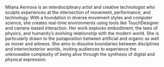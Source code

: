 Milana Aernova is an interdisciplinary artist and creative technologist who sculpts experiences at the intersection of movement, performance, and technology. With a foundation in diverse movement styles and computer science, she creates real-time environments using tools like TouchDesigner and camera-based interaction. Her work explores embodiment, the laws of physics, and humanity’s evolving relationship with the modern world. She is particularly drawn to the juxtaposition between artificial and organic as well as mover and witness. She aims to dissolve boundaries between disciplines and interior/exterior worlds, inviting audiences to experience the unknowable complexity of being alive through the synthesis of digital and physical expression.